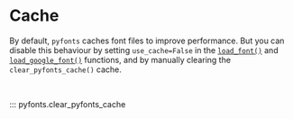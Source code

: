 # Cache

By default, `pyfonts` caches font files to improve performance. But you can disable this behaviour by setting `use_cache=False` in the [`load_font()`](../load_font) and [`load_google_font()`](../load_google_font) functions, and by manually clearing the `clear_pyfonts_cache()` cache.

<br>

::: pyfonts.clear_pyfonts_cache

<br>
